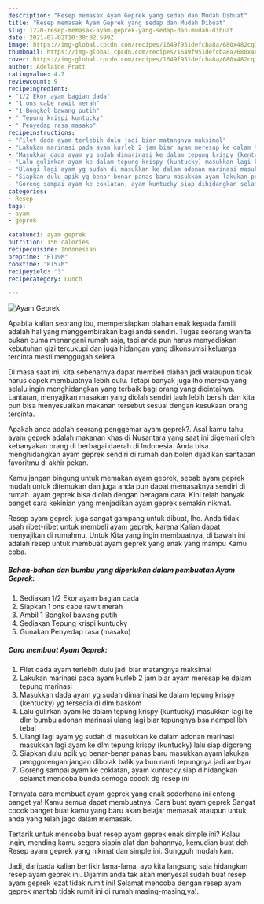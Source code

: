```yaml
---
description: "Resep memasak Ayam Geprek yang sedap dan Mudah Dibuat"
title: "Resep memasak Ayam Geprek yang sedap dan Mudah Dibuat"
slug: 1220-resep-memasak-ayam-geprek-yang-sedap-dan-mudah-dibuat
date: 2021-07-02T10:30:02.599Z
image: https://img-global.cpcdn.com/recipes/1649f951defcba8a/680x482cq70/ayam-geprek-foto-resep-utama.jpg
thumbnail: https://img-global.cpcdn.com/recipes/1649f951defcba8a/680x482cq70/ayam-geprek-foto-resep-utama.jpg
cover: https://img-global.cpcdn.com/recipes/1649f951defcba8a/680x482cq70/ayam-geprek-foto-resep-utama.jpg
author: Adelaide Pratt
ratingvalue: 4.7
reviewcount: 9
recipeingredient:
- "1/2 Ekor ayam bagian dada"
- "1 ons cabe rawit merah"
- "1 Bongkol bawang putih"
- " Tepung krispi kuntucky"
- " Penyedap rasa masako"
recipeinstructions:
- "Filet dada ayam terlebih dulu jadi biar matangnya maksimal"
- "Lakukan marinasi pada ayam kurleb 2 jam biar ayam meresap ke dalam tepung marinasi"
- "Masukkan dada ayam yg sudah dimarinasi ke dalam tepung krispy (kentucky) yg tersedia di dlm baskom"
- "Lalu gulirkan ayam ke dalam tepung krispy (kuntucky) masukkan lagi ke dlm bumbu adonan marinasi ulang lagi biar tepungnya bsa nempel lbh tebal"
- "Ulangi lagi ayam yg sudah di masukkan ke dalam adonan marinasi masukkan lagi ayam ke dlm tepung krispy (kuntucky) lalu siap digoreng"
- "Siapkan dulu apik yg benar-benar panas baru masukkan ayam lakukan penggorengan jangan dibolak balik ya bun nanti tepungnya jadi ambyar"
- "Goreng sampai ayam ke coklatan, ayam kuntucky siap dihidangkan selamat mencoba bunda semoga cocok dg resep ini"
categories:
- Resep
tags:
- ayam
- geprek

katakunci: ayam geprek 
nutrition: 156 calories
recipecuisine: Indonesian
preptime: "PT19M"
cooktime: "PT57M"
recipeyield: "3"
recipecategory: Lunch

---
```



![Ayam Geprek](https://img-global.cpcdn.com/recipes/1649f951defcba8a/680x482cq70/ayam-geprek-foto-resep-utama.jpg)

Apabila kalian seorang ibu, mempersiapkan olahan enak kepada famili adalah hal yang menggembirakan bagi anda sendiri. Tugas seorang  wanita bukan cuma menangani rumah saja, tapi anda pun harus menyediakan kebutuhan gizi tercukupi dan juga hidangan yang dikonsumsi keluarga tercinta mesti menggugah selera.

Di masa  saat ini, kita sebenarnya dapat membeli olahan jadi walaupun tidak harus capek membuatnya lebih dulu. Tetapi banyak juga lho mereka yang selalu ingin menghidangkan yang terbaik bagi orang yang dicintainya. Lantaran, menyajikan masakan yang diolah sendiri jauh lebih bersih dan kita pun bisa menyesuaikan makanan tersebut sesuai dengan kesukaan orang tercinta. 



Apakah anda adalah seorang penggemar ayam geprek?. Asal kamu tahu, ayam geprek adalah makanan khas di Nusantara yang saat ini digemari oleh kebanyakan orang di berbagai daerah di Indonesia. Anda bisa menghidangkan ayam geprek sendiri di rumah dan boleh dijadikan santapan favoritmu di akhir pekan.

Kamu jangan bingung untuk memakan ayam geprek, sebab ayam geprek mudah untuk ditemukan dan juga anda pun dapat memasaknya sendiri di rumah. ayam geprek bisa diolah dengan beragam cara. Kini telah banyak banget cara kekinian yang menjadikan ayam geprek semakin nikmat.

Resep ayam geprek juga sangat gampang untuk dibuat, lho. Anda tidak usah ribet-ribet untuk membeli ayam geprek, karena Kalian dapat menyajikan di rumahmu. Untuk Kita yang ingin membuatnya, di bawah ini adalah resep untuk membuat ayam geprek yang enak yang mampu Kamu coba.

<!--inarticleads1-->

##### Bahan-bahan dan bumbu yang diperlukan dalam pembuatan Ayam Geprek:

1. Sediakan 1/2 Ekor ayam bagian dada
1. Siapkan 1 ons cabe rawit merah
1. Ambil 1 Bongkol bawang putih
1. Sediakan  Tepung krispi kuntucky
1. Gunakan  Penyedap rasa (masako)




<!--inarticleads2-->

##### Cara membuat Ayam Geprek:

1. Filet dada ayam terlebih dulu jadi biar matangnya maksimal
1. Lakukan marinasi pada ayam kurleb 2 jam biar ayam meresap ke dalam tepung marinasi
1. Masukkan dada ayam yg sudah dimarinasi ke dalam tepung krispy (kentucky) yg tersedia di dlm baskom
1. Lalu gulirkan ayam ke dalam tepung krispy (kuntucky) masukkan lagi ke dlm bumbu adonan marinasi ulang lagi biar tepungnya bsa nempel lbh tebal
1. Ulangi lagi ayam yg sudah di masukkan ke dalam adonan marinasi masukkan lagi ayam ke dlm tepung krispy (kuntucky) lalu siap digoreng
1. Siapkan dulu apik yg benar-benar panas baru masukkan ayam lakukan penggorengan jangan dibolak balik ya bun nanti tepungnya jadi ambyar
1. Goreng sampai ayam ke coklatan, ayam kuntucky siap dihidangkan selamat mencoba bunda semoga cocok dg resep ini




Ternyata cara membuat ayam geprek yang enak sederhana ini enteng banget ya! Kamu semua dapat membuatnya. Cara buat ayam geprek Sangat cocok banget buat kamu yang baru akan belajar memasak ataupun untuk anda yang telah jago dalam memasak.

Tertarik untuk mencoba buat resep ayam geprek enak simple ini? Kalau ingin, mending kamu segera siapin alat dan bahannya, kemudian buat deh Resep ayam geprek yang nikmat dan simple ini. Sungguh mudah kan. 

Jadi, daripada kalian berfikir lama-lama, ayo kita langsung saja hidangkan resep ayam geprek ini. Dijamin anda tak akan menyesal sudah buat resep ayam geprek lezat tidak rumit ini! Selamat mencoba dengan resep ayam geprek mantab tidak rumit ini di rumah masing-masing,ya!.

